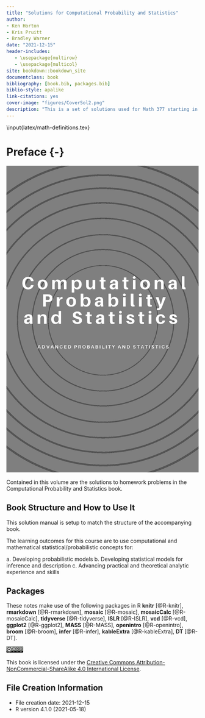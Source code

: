 ```yaml
--- 
title: "Solutions for Computational Probability and Statistics"
author: 
- Ken Horton
- Kris Pruitt
- Bradley Warner
date: "2021-12-15"
header-includes:
   - \usepackage{multirow}
   - \usepackage{multicol}
site: bookdown::bookdown_site
documentclass: book
bibliography: [book.bib, packages.bib]
biblio-style: apalike
link-citations: yes
cover-image: "figures/CoverSol2.png"
description: "This is a set of solutions used for Math 377 starting in the fall of 2020."
---
```


\input{latex/math-definitions.tex}

# Preface {-}


<img src="./figures/CoverSol2.png" width="705" />
  

Contained in this volume are the solutions to homework problems in the Computational Probability and Statistics book.  


## Book Structure and How to Use It

This solution manual is setup to match the structure of the accompanying book. 

The learning outcomes for this course are to use computational and mathematical statistical/probabilistic concepts for:

a.	Developing probabilistic models 
b.	Developing statistical models for inference and description
c.	Advancing practical and theoretical analytic experience and skills


## Packages

These notes make use of the following packages in R **knitr** [@R-knitr], **rmarkdown** [@R-rmarkdown], **mosaic** [@R-mosaic], **mosaicCalc** [@R-mosaicCalc], **tidyverse** [@R-tidyverse], **ISLR** [@R-ISLR], **vcd** [@R-vcd], **ggplot2** [@R-ggplot2], **MASS** [@R-MASS], **openintro** [@R-openintro], **broom** [@R-broom], **infer** [@R-infer], **kableExtra** [@R-kableExtra], **DT** [@R-DT].


<img src="./figures/by-nc-sa.png" width="44" />


This book is licensed under the [Creative Commons Attribution-NonCommercial-ShareAlike 4.0 International License](http://creativecommons.org/licenses/by-nc-sa/4.0/).



## File Creation Information 

  * File creation date: 2021-12-15
  * R version 4.1.0 (2021-05-18)




